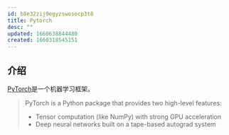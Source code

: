 ```yaml
---
id: b8e32zij9egyzswosocp3t8
title: Pytorch
desc: ""
updated: 1660638844480
created: 1660318545151
---
```


## 介绍

[PyTorch](https://pypi.org/project/torch/)是一个机器学习框架。

> PyTorch is a Python package that provides two high-level features:
>
> - Tensor computation (like NumPy) with strong GPU acceleration
> - Deep neural networks built on a tape-based autograd system
